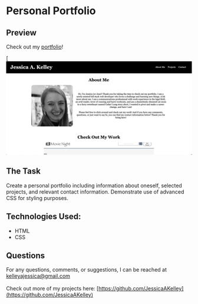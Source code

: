 # Personal Portfolio

## Preview

Check out my [portfolio](https://jessicaakelley.github.io/personal-portfolio/)!

[![image](Assets/Images/portfolio-preview.png)

## The Task
Create a personal portfolio including information about oneself, selected projects, and relevant contact information. Demonstrate use of advanced CSS for styling purposes.

## Technologies Used:
- HTML
- CSS

## Questions
For any questions, comments, or suggestions, I can be reached at kelleyajessica@gmail.com
<br>
<br>
Check out more of my projects here: [https://github.com/JessicaAKelley](https://github.com/JessicaAKelley)
